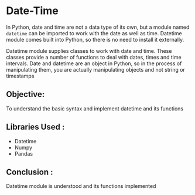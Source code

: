 # Date-Time 
In Python, date and time are not a data type of its own, but a module named `datetime` can be imported to work with the date as well as time. Datetime module comes built into Python, so there is no need to install it externally.

Datetime module supplies classes to work with date and time. These classes provide a number of functions to deal with dates, times and time intervals. Date and datetime are an object in Python, so in the process of manipulating them, you are actually manipulating objects and not string or timestamps

## Objective: 

To understand the basic syntax and implement datetime and its functions

## Libraries Used :

- Datetime
- Numpy
- Pandas

## Conclusion : 

Datetime module is understood and its functions implemented
